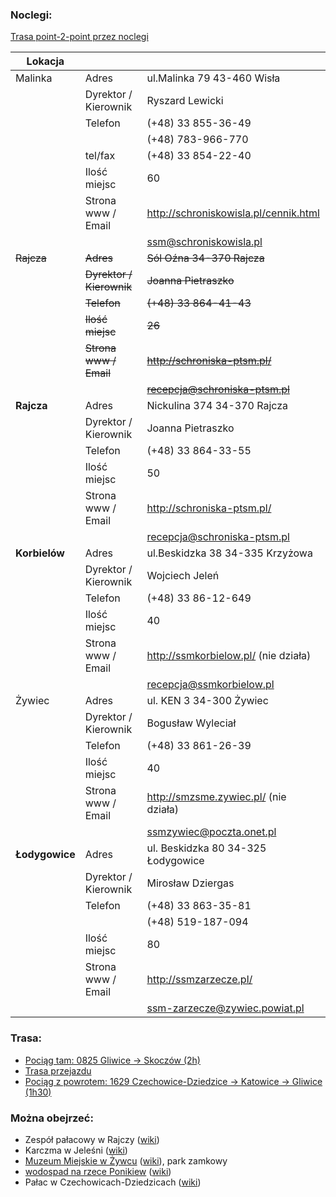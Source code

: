 ### Noclegi:
[Trasa point-2-point przez noclegi](https://maps.openrouteservice.org/directions?n1=49.586678&n2=19.125481&n3=11&a=49.793619,18.789495,49.637751,18.946235,49.506004,19.113797,49.503698,19.136199,49.58232,19.34373,49.728449,19.125429,49.686166,19.210731,49.914745,19.005904&b=1a&c=0&k1=en-US&k2=km)

| Lokacja | | |
| --- | --- | --- |
| Malinka | Adres | ul.Malinka 79 43-460 Wisła |
| | Dyrektor / Kierownik | Ryszard Lewicki |
| | Telefon | (+48) 33 855-36-49 |
| | | (+48) 783-966-770 |
| | tel/fax | (+48) 33 854-22-40 |
| | Ilość miejsc | 60 |
| | Strona www / Email | http://schroniskowisla.pl/cennik.html |
| | | ssm@schroniskowisla.pl |
| ~~Rajcza~~ | ~~Adres~~ | ~~Sól Oźna 34-370 Rajcza~~ |
| | ~~Dyrektor / Kierownik~~ | ~~Joanna Pietraszko~~ |
| | ~~Telefon~~ | ~~(+48) 33 864-41-43~~ |
| | ~~Ilość miejsc~~ | ~~26~~ |
| | ~~Strona www / Email~~ | ~~http://schroniska-ptsm.pl/~~ |
| | | ~~recepcja@schroniska-ptsm.pl~~ |
| __Rajcza__ | Adres | Nickulina 374 34-370 Rajcza |
| | Dyrektor / Kierownik | Joanna Pietraszko |
| | Telefon | (+48) 33 864-33-55 |
| | Ilość miejsc | 50 |
| | Strona www / Email | http://schroniska-ptsm.pl/ |
| | | recepcja@schroniska-ptsm.pl |
| __Korbielów__ | Adres | ul.Beskidzka 38 34-335 Krzyżowa |
| | Dyrektor / Kierownik | Wojciech Jeleń |
| | Telefon | (+48) 33 86-12-649 |
| | Ilość miejsc | 40 |
| | Strona www / Email | http://ssmkorbielow.pl/ (nie działa) |
| | | recepcja@ssmkorbielow.pl |
| Żywiec | Adres | ul. KEN 3 34-300 Żywiec |
| | Dyrektor / Kierownik | Bogusław Wyleciał |
| | Telefon | (+48) 33 861-26-39 |
| | Ilość miejsc | 40 |
| | Strona www / Email | http://smzsme.zywiec.pl/ (nie działa) |
| | | ssmzywiec@poczta.onet.pl |
| __Łodygowice__ | Adres | ul. Beskidzka 80 34-325 Łodygowice|
| | Dyrektor / Kierownik | Mirosław Dziergas |
| | Telefon | (+48) 33 863-35-81 |
| | | (+48) 519-187-094 |
| | Ilość miejsc | 80 |
| | Strona www / Email | http://ssmzarzecze.pl/ |
| | | ssm-zarzecze@zywiec.powiat.pl |

### Trasa:
- [Pociąg tam: 0825 Gliwice -> Skoczów (2h)](http://rozklad-pkp.pl/pl/tp?queryPageDisplayed=yes&REQ0JourneyStopsS0A=1&REQ0JourneyStopsS0G=5100011&REQ0JourneyStopsS0ID=&REQ0JourneyStops1.0G=&REQ0JourneyStopover1=&REQ0JourneyStops2.0G=&REQ0JourneyStopover2=&REQ0JourneyStopsZ0A=1&REQ0JourneyStopsZ0G=5103315&REQ0JourneyStopsZ0ID=&date=20.06.19&dateStart=20.06.19&dateEnd=20.06.19&REQ0JourneyDate=20.06.19&time=09%3A00&REQ0JourneyTime=09%3A00&REQ0HafasSearchForw=1&existBikeEverywhere=yes&existHafasAttrInc=yes&existHafasAttrInc=yes&REQ0JourneyProduct_prod_section_0_0=1&REQ0JourneyProduct_prod_section_1_0=1&REQ0JourneyProduct_prod_section_2_0=1&REQ0JourneyProduct_prod_section_3_0=1&REQ0JourneyProduct_prod_section_0_1=1&REQ0JourneyProduct_prod_section_1_1=1&REQ0JourneyProduct_prod_section_2_1=1&REQ0JourneyProduct_prod_section_3_1=1&REQ0JourneyProduct_prod_section_0_2=1&REQ0JourneyProduct_prod_section_1_2=1&REQ0JourneyProduct_prod_section_2_2=1&REQ0JourneyProduct_prod_section_3_2=1&REQ0JourneyProduct_prod_section_0_3=1&REQ0JourneyProduct_prod_section_1_3=1&REQ0JourneyProduct_prod_section_2_3=1&REQ0JourneyProduct_prod_section_3_3=1&REQ0JourneyProduct_opt_section_0_list=0%3A000000&existOptimizePrice=1&existHafasAttrExc=yes&REQ0HafasChangeTime=0%3A1&existSkipLongChanges=0&REQ0HafasAttrExc=&REQ0HafasAttrExc=&REQ0HafasAttrExc=&REQ0HafasAttrExc=&REQ0HafasAttrExc=&REQ0HafasAttrExc=&REQ0HafasAttrExc=&REQ0HafasAttrExc=&REQ0HafasAttrExc=&REQ0HafasAttrExc=&REQ0HafasAttrExc=&REQ0HafasAttrExc=&existHafasAttrInc=yes&existHafasAttrExc=yes&wDayExt0=Pn%7CWt%7C%C5%9Ar%7CCz%7CPt%7CSo%7CNd&start=start&existUnsharpSearch=yes&came_from_form=1#focus)
- [Trasa przejazdu](https://maps.openrouteservice.org/directions?n1=49.54256&n2=18.987452&n3=14&a=49.793619,18.789495,49.637751,18.946235,49.624271,18.91142,49.607866,18.923718,49.598147,18.924856,49.520908,19.027039,49.502513,19.097156,49.613199,19.267277,49.58232,19.34373,49.659663,19.309486,49.686166,19.210731,49.728449,19.125429,49.774857,19.201726,49.914745,19.005904&b=1a&c=0&g1=-1&g2=0&h2=3&k1=en-US&k2=km)
- [Pociąg z powrotem: 1629 Czechowice-Dziedzice -> Katowice -> Gliwice (1h30)](http://rozklad-pkp.pl/pl/tp?queryPageDisplayed=yes&REQ0JourneyStopsS0A=1&REQ0JourneyStopsS0G=5100251&REQ0JourneyStopsS0ID=&REQ0JourneyStops1.0G=&REQ0JourneyStopover1=&REQ0JourneyStops2.0G=&REQ0JourneyStopover2=&REQ0JourneyStopsZ0A=1&REQ0JourneyStopsZ0G=5100011&REQ0JourneyStopsZ0ID=&date=23.06.19&dateStart=23.06.19&dateEnd=23.06.19&REQ0JourneyDate=23.06.19&time=16%3A00&REQ0JourneyTime=16%3A00&REQ0HafasSearchForw=1&existBikeEverywhere=yes&existHafasAttrInc=yes&existHafasAttrInc=yes&REQ0JourneyProduct_prod_section_0_0=1&REQ0JourneyProduct_prod_section_1_0=1&REQ0JourneyProduct_prod_section_2_0=1&REQ0JourneyProduct_prod_section_3_0=1&REQ0JourneyProduct_prod_section_0_1=1&REQ0JourneyProduct_prod_section_1_1=1&REQ0JourneyProduct_prod_section_2_1=1&REQ0JourneyProduct_prod_section_3_1=1&REQ0JourneyProduct_prod_section_0_2=1&REQ0JourneyProduct_prod_section_1_2=1&REQ0JourneyProduct_prod_section_2_2=1&REQ0JourneyProduct_prod_section_3_2=1&REQ0JourneyProduct_prod_section_0_3=1&REQ0JourneyProduct_prod_section_1_3=1&REQ0JourneyProduct_prod_section_2_3=1&REQ0JourneyProduct_prod_section_3_3=1&REQ0JourneyProduct_opt_section_0_list=0%3A000000&existOptimizePrice=1&existHafasAttrExc=yes&REQ0HafasChangeTime=0%3A1&existSkipLongChanges=0&REQ0HafasAttrExc=&REQ0HafasAttrExc=&REQ0HafasAttrExc=&REQ0HafasAttrExc=&REQ0HafasAttrExc=&REQ0HafasAttrExc=&REQ0HafasAttrExc=&REQ0HafasAttrExc=&REQ0HafasAttrExc=&REQ0HafasAttrExc=&REQ0HafasAttrExc=&REQ0HafasAttrExc=&existHafasAttrInc=yes&existHafasAttrExc=yes&wDayExt0=Pn%7CWt%7C%C5%9Ar%7CCz%7CPt%7CSo%7CNd&start=start&existUnsharpSearch=yes&came_from_form=1#)
### Można obejrzeć:
- Zespół pałacowy w Rajczy ([wiki](https://pl.wikipedia.org/wiki/Pa%C5%82ac_w_Rajczy))
- Karczma w Jeleśni ([wiki](https://pl.wikipedia.org/wiki/Karczma_w_Jele%C5%9Bni))
- [Muzeum Miejskie w Żywcu](http://www.muzeum-zywiec.pl/) ([wiki](https://pl.wikipedia.org/wiki/Muzeum_Miejskie_w_%C5%BBywcu)), park zamkowy
- [wodospad na rzece Ponikiew](https://www.openstreetmap.org/node/3867926295) ([wiki](https://pl.wikipedia.org/wiki/Ponikwa_(dop%C5%82yw_So%C5%82y)))
- Pałac w Czechowicach-Dziedzicach ([wiki](https://pl.wikipedia.org/wiki/Pa%C5%82ac_Kotuli%C5%84skich))
